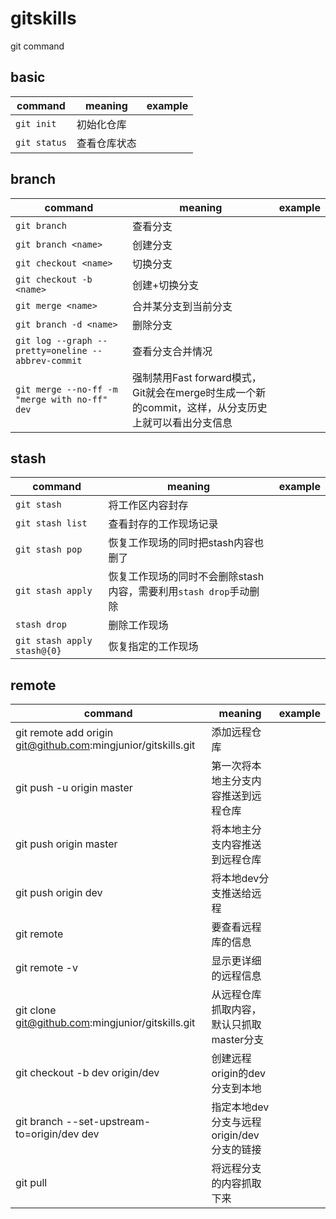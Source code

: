 gitskills
===

git command

basic
---

command|meaning|example
-|-|-
`git init`|初始化仓库
`git status`|查看仓库状态

branch
---

command|meaning|example
-|-|-
`git branch`|查看分支
`git branch <name>`|创建分支
`git checkout <name>`|切换分支
`git checkout -b <name>`|创建+切换分支
`git merge <name>`|合并某分支到当前分支
`git branch -d <name>`|删除分支
`git log --graph --pretty=oneline --abbrev-commit`|查看分支合并情况
`git merge --no-ff -m "merge with no-ff" dev`|强制禁用Fast forward模式，Git就会在merge时生成一个新的commit，这样，从分支历史上就可以看出分支信息

stash
---

command|meaning|example
-|-|-
`git stash`|将工作区内容封存
`git stash list`|查看封存的工作现场记录
`git stash pop`|恢复工作现场的同时把stash内容也删了
`git stash apply`|恢复工作现场的同时不会删除stash内容，需要利用`stash drop`手动删除
`stash drop`|删除工作现场
`git stash apply stash@{0}`|恢复指定的工作现场

remote
---

command|meaning|example
-|-|-
git remote add origin git@github.com:mingjunior/gitskills.git | 添加远程仓库
git push -u origin master|第一次将本地主分支内容推送到远程仓库
git push origin master|将本地主分支内容推送到远程仓库
git push origin dev|将本地dev分支推送给远程
git remote|要查看远程库的信息
git remote -v|显示更详细的远程信息
git clone git@github.com:mingjunior/gitskills.git | 从远程仓库抓取内容，默认只抓取master分支
git checkout -b dev origin/dev|创建远程origin的dev分支到本地
git branch --set-upstream-to=origin/dev dev|指定本地dev分支与远程origin/dev分支的链接
git pull|将远程分支的内容抓取下来
